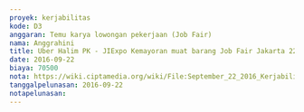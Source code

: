 ```yaml
---
proyek: kerjabilitas
kode: D3
anggaran: Temu karya lowongan pekerjaan (Job Fair)
nama: Anggrahini
title: Uber Halim PK - JIExpo Kemayoran muat barang Job Fair Jakarta 22 - 24 September 2016
date: 2016-09-22
biaya: 70500
nota: https://wiki.ciptamedia.org/wiki/File:September_22_2016_Kerjabilitas_D3_uber_halim_jiexpo_Anggrahini.png
tanggalpelunasan: 2016-09-22
notapelunasan:
---
```

